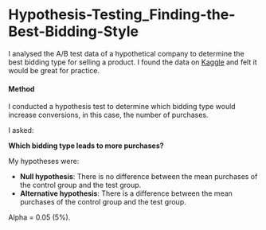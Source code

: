 # Hypothesis-Testing_Finding-the-Best-Bidding-Style
I analysed the A/B test data of a hypothetical company to determine the best bidding type for selling a product. I found the data on [Kaggle](https://www.kaggle.com/datasets/ilkeryildiz/example-dataset-for-ab-test) and felt it would be great for practice.
#### Method

I conducted a hypothesis test to determine which bidding type would increase conversions, in this case, the number of purchases.

I asked: 

**Which bidding type leads to more purchases?**

My hypotheses were: 

* **Null hypothesis**: There is no difference between the mean purchases of the control group and the test group.
* **Alternative hypothesis**: There is a difference between the mean purchases of the control group and the test group. 

Alpha = 0.05 (5%).

